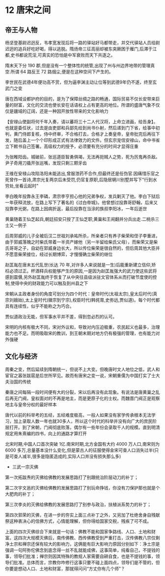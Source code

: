 # 12 唐宋之间

## 帝王与人物

杨坚登基尉迟迥反，韦孝宽发现后将一路的驿站好马都带走，并交代驿站人员给尉迟迥的追兵好吃好喝，得以逃脱。隋炀帝三征高丽却被东突厥困于雁门,后滞于江都,史书都说荒淫,可真实的恐怕是中军衰败而天下共逐之。

隋末天下分 190 郡,但是没有一个整体性的统管,出现了州与州边界地带的管理真空.所谓 64 路反王 72 路烟尘,便是在这种空间下产生的。

李世民在武德4年便功高不赏，但为逼李渊主动让位等到武德9年仍不遂，终至玄武门之变

唐在西域设都护府的目的，是为了保障丝绸之路的畅通，国际贸易不仅长安带来巨量的财富，文化的交流也使长安在话语权上占有更高的地位。所谓的盛唐气象不仅仅是疆域的辽阔，还是一种因开放性带来的文化影响力

【安禄山使副将何千年入奏，请以蕃将三十二人代汉将，上命立进画，给告身】。也就是委任状，过去是由吏部和兵部先给到尚书仆射，然后递到门下省，给事中初判，黄门侍郎复核，侍中终审，不合格打去，合格才上奏皇帝，皇帝批完后再往下发，随后盖上一个个印形成正式有法律效力的文件。但玄宗宠信安禄山，命中书省立下敕书自己签署。高级权力的授予，必须要有充分的时间才显得庄重

为张睢阳齿。城破前，张巡道臣智勇俱竭，无法再扼贼人之势，死为厉鬼再杀敌。尹子奇用刀撬开张巡嘴，发现只剩三颗牙齿

王维在安禄山攻陷洛阳未能逃出,曾服泄药不合作,但最终还是任伪官.因痛惜乐官之死曾作一首诗,肃宗光复两京后未受罚,仍官复原职,后隐居辋川别墅并写下"行到水穷处,坐看云起时"

李白晚年投靠永王李磷，肃宗李亨担心他的兄弟争权，发兵剿灭了他。李白下狱后一年获释流放，在路上写下了著名的《过白帝城》。他曾想过投靠哥舒翰，后来又投靠李光弼，在路上因病折返，最后投靠在当涂的族叔李阳冰，一年后逝世

黄巢随着王仙芝起兵,朝廷招安只授了王仙芝职,黄巢和王闹翻并分兵出走.二桃杀三士又一例子

后周郭威的儿子全被后汉二世祖刘承祐所杀，所亲者只有养子柴荣和侄子李重进，由于郭威落魄之时柴氏带着一半资产嫁他（另一半留给柴氏父母），而柴荣又是柴氏哥哥之子，自幼在郭威身边长大，所以传位柴荣是很自然的，但后周其他大臣并不愿意柴荣接位，经过长期博弈，才慢慢确立柴荣的继位

赵匡胤在唐末五代乱世(长达 70 年,对许多人来说就是一生)后能重新建立信仰,矫枉必须过正。杯酒释兵权能够产生的原因,一是因为赵匡胤强大的武力使这些武将感到震慑,另外赵匡胤终于恢复了从中央往县级派驻文官体系从而打破节度使的控制,使得中央的财政能力可以触及到州县之下

宋朝从主政者身份的角度可划分为四个时代：皇帝时代(太祖太宗),皇太后时代(真宗刘娥始),太上皇时代(徽宗到宁宗),权臣时代(韩侂胄,史弥远,贾似道)。每个时代都具有连续性，似乎不能称之为巧合。

贾似道政治无能，但军事水平并不差，得到忽必烈的认可。

宋明的内核有极大不同，宋对外议和，导致对内压迫极重，农民起义也最多，治理能力也不足。而明吸取宋的教训，到王朝末期对地方仍有极强的管理，也有能力对外强硬

## 文化与经济

周秦之变，然后延续到隋朝统一，但说不上大变。但晚唐时文人地位之低，武人和宦官之嚣张跋扈是后世所罕见。故而有唐宋之变一说，宋朝重儒为中国打实了士大夫治国的传统

秦唐之间每隔一段时间便有大的分裂，宋以后再没有此现象。有说法是唐黄巢之乱后再无门阀，皇权面对的不再是地主，而是更原子化的士权。而魏晋门阀正是观察地主与皇帝分权的最好样本

唐代以前的科举考的五经，五经难度极高，一般人如果没有家学传承根本无法学习，加上录取人数一年也就30多人，所以这个时代的科举并没有向广大的庶民阶层打开。到了宋朝，门阀彻底败落，偶尔有一些年份会录取千人的规模。直到明清规定用朱熹编的四书，向上的通路才算打开

北宋时期,中国人口首次突破 1亿.南宋时期,北方金国有大约 4000 万人口,南宋则为 6000 多万,总量基本没什么变化,但是蒙古人的征服使得金宋可查人口消失过半(只是可查人减半,很多是隐匿造成的,实际人口并没有损失那么多)

* 三武一宗灭佛

第一次拓跋焘的灭佛给佛教的发展思路打了别跟统治阶层动刀的补丁；

第二次宇文邕的灭佛给佛教的发展思路打了别玩命挣钱，你没有刀保护那也就是个大肥肉的补丁；

第三次李炎的灭佛给佛教的发展思路打了别参与政治，扶植派系势力的补丁；

第四次郭荣的灭佛，在进一步的夯实上面三点补丁之外，又另加了杜绝舍身自残献祭这种表决心的信佛方式，心情能理解，但你得给国家交税，残疾了可不成。

上面的四次灭佛综合下来就是一句话：佛教不能和国家争路线、人口、土地和财富。这四次大规模灭佛后，南传佛教、西传佛教受到严重打击，汉传佛教八宗仅剩净土宗和禅宗还保有较大的影响力，这俩能有巨大影响力原因分别如下：净土宗是强调一句阿弥佗佛念到底念得一丝不乱就能成佛，这事简单，纯看自己，不提钱的事，领导们批准；禅宗则因其特殊的教规人家需要自耕自食，也是不提钱的事，领导们批准。总体而言，宗教你咋修行这事只要不碰上面四点，领导们是不管的，但你要是想动人口、土地和财富，那就得问问“方丈你有几个师”？

